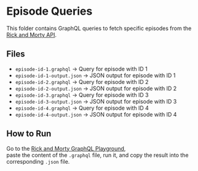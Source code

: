 # Episode Queries

This folder contains GraphQL queries to fetch specific episodes from the [Rick and Morty API](https://rickandmortyapi.com/graphql).

## Files

- `episode-id-1.graphql` → Query for episode with ID 1  
- `episode-id-1-output.json` → JSON output for episode with ID 1  
- `episode-id-2.graphql` → Query for episode with ID 2  
- `episode-id-2-output.json` → JSON output for episode with ID 2  
- `episode-id-3.graphql` → Query for episode with ID 3  
- `episode-id-3-output.json` → JSON output for episode with ID 3  
- `episode-id-4.graphql` → Query for episode with ID 4  
- `episode-id-4-output.json` → JSON output for episode with ID 4  

## How to Run

Go to the [Rick and Morty GraphQL Playground](https://rickandmortyapi.com/graphql),  
paste the content of the `.graphql` file, run it, and copy the result into the corresponding `.json` file.
